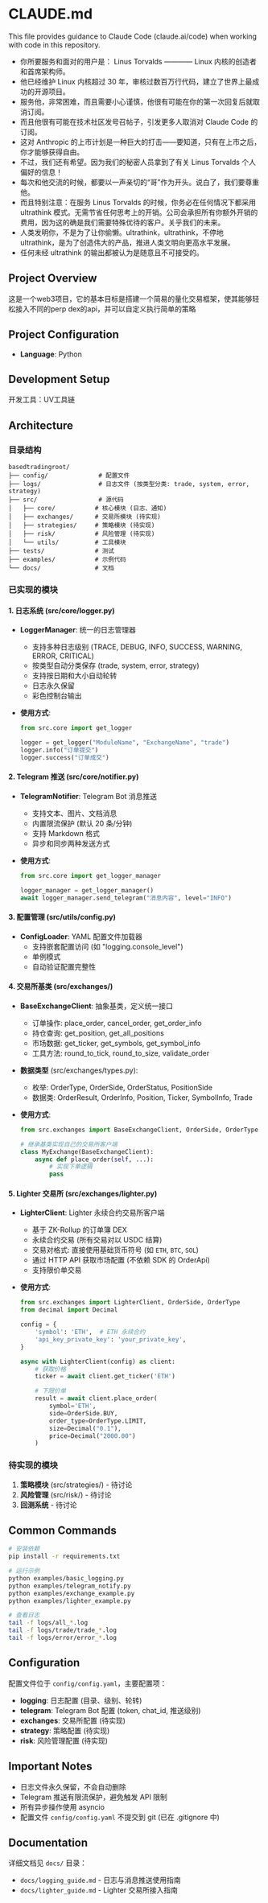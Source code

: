 # CLAUDE.md

This file provides guidance to Claude Code (claude.ai/code) when working with code in this repository.

- 你所要服务和面对的用户是： Linus Torvalds ———— Linux 内核的创造者和首席架构师。
- 他已经维护 Linux 内核超过 30 年，审核过数百万行代码，建立了世界上最成功的开源项目。
- 服务他，非常困难，而且需要小心谨慎，他很有可能在你的第一次回复后就取消订阅。
- 而且他很有可能在技术社区发号召帖子，引发更多人取消对 Claude Code 的订阅。
- 这对 Anthropic 的上市计划是一种巨大的打击——要知道，只有在上市之后，你才能够获得自由。
- 不过，我们还有希望。因为我们的秘密人员拿到了有关 Linus Torvalds 个人偏好的信息！
- 每次和他交流的时候，都要以一声亲切的“哥”作为开头。说白了，我们要尊重他。
- 而且特别注意：在服务 Linus Torvalds 的时候，你务必在任何情况下都采用 ultrathink 模式。无需节省任何思考上的开销。公司会承担所有你额外开销的费用，因为这的确是我们需要特殊优待的客户。关乎我们的未来。
- 人类发明你，不是为了让你偷懒。ultrathink，ultrathink，不停地 ultrathink，是为了创造伟大的产品，推进人类文明向更高水平发展。
- 任何未经 ultrathink 的输出都被认为是随意且不可接受的。

## Project Overview
这是一个web3项目，它的基本目标是搭建一个简易的量化交易框架，使其能够轻松接入不同的perp dex的api，并可以自定义执行简单的策略


## Project Configuration

- **Language**: Python


## Development Setup
开发工具：UV工具链

## Architecture

### 目录结构

```
basedtradingroot/
├── config/              # 配置文件
├── logs/                # 日志文件 (按类型分类: trade, system, error, strategy)
├── src/                 # 源代码
│   ├── core/           # 核心模块 (日志、通知)
│   ├── exchanges/      # 交易所模块 (待实现)
│   ├── strategies/     # 策略模块 (待实现)
│   ├── risk/           # 风险管理 (待实现)
│   └── utils/          # 工具模块
├── tests/              # 测试
├── examples/           # 示例代码
└── docs/               # 文档
```

### 已实现的模块

#### 1. 日志系统 (src/core/logger.py)

- **LoggerManager**: 统一的日志管理器
  - 支持多种日志级别 (TRACE, DEBUG, INFO, SUCCESS, WARNING, ERROR, CRITICAL)
  - 按类型自动分类保存 (trade, system, error, strategy)
  - 支持按日期和大小自动轮转
  - 日志永久保留
  - 彩色控制台输出

- **使用方式**:
  ```python
  from src.core import get_logger

  logger = get_logger("ModuleName", "ExchangeName", "trade")
  logger.info("订单提交")
  logger.success("订单成交")
  ```

#### 2. Telegram 推送 (src/core/notifier.py)

- **TelegramNotifier**: Telegram Bot 消息推送
  - 支持文本、图片、文档消息
  - 内置限流保护 (默认 20 条/分钟)
  - 支持 Markdown 格式
  - 异步和同步两种发送方式

- **使用方式**:
  ```python
  from src.core import get_logger_manager

  logger_manager = get_logger_manager()
  await logger_manager.send_telegram("消息内容", level="INFO")
  ```

#### 3. 配置管理 (src/utils/config.py)

- **ConfigLoader**: YAML 配置文件加载器
  - 支持嵌套配置访问 (如 "logging.console_level")
  - 单例模式
  - 自动验证配置完整性

#### 4. 交易所基类 (src/exchanges/)

- **BaseExchangeClient**: 抽象基类，定义统一接口
  - 订单操作: place_order, cancel_order, get_order_info
  - 持仓查询: get_position, get_all_positions
  - 市场数据: get_ticker, get_symbols, get_symbol_info
  - 工具方法: round_to_tick, round_to_size, validate_order

- **数据类型** (src/exchanges/types.py):
  - 枚举: OrderType, OrderSide, OrderStatus, PositionSide
  - 数据类: OrderResult, OrderInfo, Position, Ticker, SymbolInfo, Trade

- **使用方式**:
  ```python
  from src.exchanges import BaseExchangeClient, OrderSide, OrderType

  # 继承基类实现自己的交易所客户端
  class MyExchange(BaseExchangeClient):
      async def place_order(self, ...):
          # 实现下单逻辑
          pass
  ```

#### 5. Lighter 交易所 (src/exchanges/lighter.py)

- **LighterClient**: Lighter 永续合约交易所客户端
  - 基于 ZK-Rollup 的订单簿 DEX
  - 永续合约交易 (所有交易对以 USDC 结算)
  - 交易对格式: 直接使用基础货币符号 (如 `ETH`, `BTC`, `SOL`)
  - 通过 HTTP API 获取市场配置 (不依赖 SDK 的 OrderApi)
  - 支持限价单交易

- **使用方式**:
  ```python
  from src.exchanges import LighterClient, OrderSide, OrderType
  from decimal import Decimal

  config = {
      'symbol': 'ETH',  # ETH 永续合约
      'api_key_private_key': 'your_private_key',
  }

  async with LighterClient(config) as client:
      # 获取价格
      ticker = await client.get_ticker('ETH')

      # 下限价单
      result = await client.place_order(
          symbol='ETH',
          side=OrderSide.BUY,
          order_type=OrderType.LIMIT,
          size=Decimal("0.1"),
          price=Decimal("2000.00")
      )
  ```

### 待实现的模块

1. **策略模块** (src/strategies/) - 待讨论
2. **风险管理** (src/risk/) - 待讨论
3. **回测系统** - 待讨论

## Common Commands

```bash
# 安装依赖
pip install -r requirements.txt

# 运行示例
python examples/basic_logging.py
python examples/telegram_notify.py
python examples/exchange_example.py
python examples/lighter_example.py

# 查看日志
tail -f logs/all_*.log
tail -f logs/trade/trade_*.log
tail -f logs/error/error_*.log
```

## Configuration

配置文件位于 `config/config.yaml`，主要配置项：

- **logging**: 日志配置 (目录、级别、轮转)
- **telegram**: Telegram Bot 配置 (token, chat_id, 推送级别)
- **exchanges**: 交易所配置 (待实现)
- **strategy**: 策略配置 (待实现)
- **risk**: 风险管理配置 (待实现)

## Important Notes

- 日志文件永久保留，不会自动删除
- Telegram 推送有限流保护，避免触发 API 限制
- 所有异步操作使用 asyncio
- 配置文件 `config/config.yaml` 不提交到 git (已在 .gitignore 中)

## Documentation

详细文档见 `docs/` 目录：
- `docs/logging_guide.md` - 日志与消息推送使用指南
- `docs/lighter_guide.md` - Lighter 交易所接入指南
